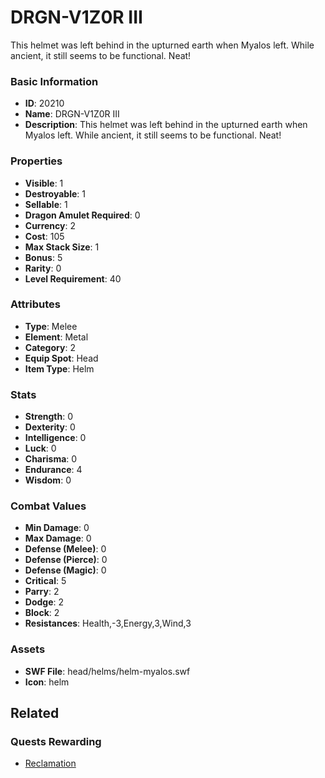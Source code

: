 # DRGN-V1Z0R III

This helmet was left behind in the upturned earth when Myalos left. While ancient, it still seems to be functional. Neat!

### Basic Information

- **ID**: 20210
- **Name**: DRGN-V1Z0R III
- **Description**: This helmet was left behind in the upturned earth when Myalos left. While ancient, it still seems to be functional. Neat!

### Properties

- **Visible**: 1
- **Destroyable**: 1
- **Sellable**: 1
- **Dragon Amulet Required**: 0
- **Currency**: 2
- **Cost**: 105
- **Max Stack Size**: 1
- **Bonus**: 5
- **Rarity**: 0
- **Level Requirement**: 40

### Attributes

- **Type**: Melee
- **Element**: Metal
- **Category**: 2
- **Equip Spot**: Head
- **Item Type**: Helm

### Stats

- **Strength**: 0
- **Dexterity**: 0
- **Intelligence**: 0
- **Luck**: 0
- **Charisma**: 0
- **Endurance**: 4
- **Wisdom**: 0

### Combat Values

- **Min Damage**: 0
- **Max Damage**: 0
- **Defense (Melee)**: 0
- **Defense (Pierce)**: 0
- **Defense (Magic)**: 0
- **Critical**: 5
- **Parry**: 2
- **Dodge**: 2
- **Block**: 2
- **Resistances**: Health,-3,Energy,3,Wind,3

### Assets

- **SWF File**: head/helms/helm-myalos.swf
- **Icon**: helm

## Related

### Quests Rewarding

- [Reclamation](../quests/1823-reclamation.md)

